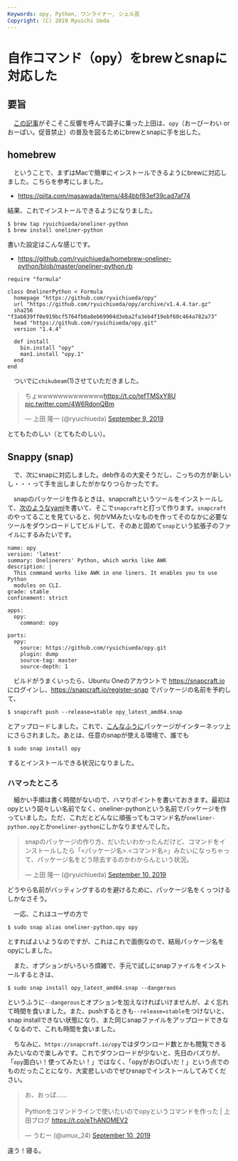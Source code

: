 ```yaml
---
Keywords: opy, Python, ワンライナー, シェル芸
Copyright: (C) 2019 Ryuichi Ueda
---
```


# 自作コマンド（opy）をbrewとsnapに対応した 

## 要旨

　[この記事](/?post=20190908_opy)がそこそこ反響を呼んで調子に乗った上田は、`opy`（おーぴーわい or おーぱい。促音禁止）の普及を図るためにbrewとsnapに手を出した。

## homebrew

　ということで、まずはMacで簡単にインストールできるようにbrewに対応しました。こちらを参考にしました。

* https://qiita.com/masawada/items/484bbf83ef39cad7af74

結果、これでインストールできるようになりました。

```
$ brew tap ryuichiueda/oneliner-python
$ brew install oneliner-python
```

書いた設定はこんな感じです。

* https://github.com/ryuichiueda/homebrew-oneliner-python/blob/master/oneliner-python.rb

```
require "formula"

class OnelinerPython < Formula
  homepage "https://github.com/ryuichiueda/opy"
  url "https://github.com/ryuichiueda/opy/archive/v1.4.4.tar.gz"
  sha256 "f3ab839ff0e919bcf5764fb0a8eb69904d3eba2fa3eb4f19ebf60c464a782a73"
  head "https://github.com/ryuichiueda/opy.git"
  version "1.4.4"

  def install
    bin.install "opy"
    man1.install "opy.1" 
  end
end
```


　ついでに`chikubeam`(1)させていただきました。

<blockquote class="twitter-tweet"><p lang="ja" dir="ltr">ちょwwwwwwwwwwwww<a href="https://t.co/tefTMSxY8U">https://t.co/tefTMSxY8U</a> <a href="https://t.co/4W6RdonQBm">pic.twitter.com/4W6RdonQBm</a></p>&mdash; 上田 隆一 (@ryuichiueda) <a href="https://twitter.com/ryuichiueda/status/1171012412448788480?ref_src=twsrc%5Etfw">September 9, 2019</a></blockquote> <script async src="https://platform.twitter.com/widgets.js" charset="utf-8"></script>

とてもたのしい（とてもたのしい）。


## Snappy (snap)

　で、次にsnapに対応しました。deb作るの大変そうだし、こっちの方が新しいし・・・って手を出しましたがかなりつらかったです。

　snapのパッケージを作るときは、snapcraftというツールをインストールして、[次のようなyaml](https://github.com/ryuichiueda/opy-snap/blob/master/snap/snapcraft.yaml)を書いて、そこで`snapcraft`と打って作ります。`snapcraft`のやってることを見ていると、何かVMみたいなものを作ってそのなかに必要なツールをダウンロードしてビルドして、そのあと固めて`snap`という拡張子のファイルにするみたいです。

```
name: opy
version: 'latest'
summary: Onelinerers' Python, which works like AWK
description: |
  This command works like AWK in one liners. It enables you to use Python
  modules on CLI.
grade: stable
confinement: strict

apps:
  opy:
    command: opy

parts:
  opy:
    source: https://github.com/ryuichiueda/opy.git
    plugin: dump
    source-tag: master
    source-depth: 1
```

　ビルドがうまくいったら、Ubuntu Oneのアカウントで https://snapcraft.io にログインし、https://snapcraft.io/register-snap でパッケージの名前を予約して、

```
$ snapcraft push --release=stable opy_latest_amd64.snap
```

とアップロードしました。これで、[こんなふうに](https://snapcraft.io/opy)パッケージがインターネッツ上にさらされました。あとは、任意のsnapが使える環境で、誰でも

```
$ sudo snap install opy
```

するとインストールできる状況になりました。



### ハマったところ

　細かい手順は書く時間がないので、ハマりポイントを書いておきます。最初はopyという図々しい名前でなく、oneliner-pythonという名前でパッケージを作っていました。ただ、これだとどんなに頑張ってもコマンド名が`oneliner-python.opy`とか`oneliner-python`にしかなりませんでした。

<blockquote class="twitter-tweet" data-partner="tweetdeck"><p lang="ja" dir="ltr">snapのパッケージの作り方、だいたいわかったんだけど、コマンドをインストールしたら「&lt;パッケージ名&gt;.&lt;コマンド名&gt;」みたいになっちゃって、パッケージ名をどう除去するのかわからんという状況。</p>&mdash; 上田 隆一 (@ryuichiueda) <a href="https://twitter.com/ryuichiueda/status/1171438396733980674?ref_src=twsrc%5Etfw">September 10, 2019</a></blockquote>
<script async src="https://platform.twitter.com/widgets.js" charset="utf-8"></script>

どうやら名前がバッティングするのを避けるために、パッケージ名をくっつけるしかなさそう。

　一応、これはユーザの方で

```
$ sudo snap alias oneliner-python.opy opy
```

とすればよいようなのですが、これはこれで面倒なので、結局パッケージ名をopyにしました。

　また、オプションがいろいろ煩雑で、手元で試しにsnapファイルをインストールするときは、

```
$ sudo snap install opy_latest_amd64.snap --dangerous
```

というふうに`--dangerous`とオプションを加えなければいけませんが、よく忘れて時間を食いました。また、pushするときも`--release=stable`をつけないと、snap installできない状態になり、また同じsnapファイルをアップロードできなくなるので、これも時間を食いました。



　ちなみに、`https://snapcraft.io/opy`ではダウンロード数とかも閲覧できるみたいなので楽しみです。これでダウンロードが少ないと、先日のバズりが、「`opy`面白い！使ってみたい！」ではなく、「opyがお○ぱいだ！」という点でのものだったことになり、大変悲しいのでぜひsnapでインストールしてみてください。

<blockquote class="twitter-tweet" data-partner="tweetdeck"><p lang="ja" dir="ltr">お、おっぱ……<br><br>Pythonをコマンドラインで使いたいのでopyというコマンドを作った | 上田ブログ <a href="https://t.co/eThANDMEV2">https://t.co/eThANDMEV2</a></p>&mdash; うむー (@umux_24) <a href="https://twitter.com/umux_24/status/1171235408497131521?ref_src=twsrc%5Etfw">September 10, 2019</a></blockquote>
<script async src="https://platform.twitter.com/widgets.js" charset="utf-8"></script>


違う！寝る。
